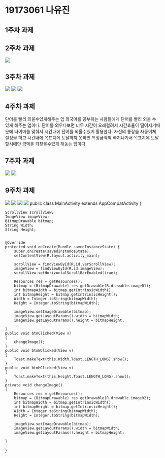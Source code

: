 # 19173061 나유진
## 1주차 과제

## 2주차 과제
<img width="" height="" src="./png/fist.png"></img>

## 3주차 과제
<img width="" height="" src="./png/button.png"></img>
<img width="" height="" src="./png/naver.png"></img>
<img width="" height="" src="./png/number.png"></img>

## 4주차 과제
단어를 빨리 외울수있게해주는 앱
외국어를 공부하는 사람들에게 단어를 빨리 외울 수 있게 해주는 앱이다.
단어를 외우다보면 너무 시간이 오래걸려서 시간효율이 떨어지기때문에
타이머를 맞춰서 시간내에 단어를 외울수있게 활용한다.
자신의 통장을 자동이체 설정을 하고 시간내에 목표치에 도달하지 못하면 특정금액씩 빠져나가서
목표치에 도달할시에만 금액을 되찾을수있게 해놓는 앱이다.

## 7주차 과제
<img width="" height="" src="./png/pic1.PNG"></img>
<img width="" height="" src="./png/pic2.PNG"></img>

## 9주차 과제
<img width="" height="" src="./png/original.PNG"></img>
<img width="" height="" src="./png/change.PNG"></img>
<img width="" height="" src="./png/width.PNG"></img>
<img width="" height="" src="./png/height.PNG"></img>
public class MainActivity extends AppCompatActivity {

    ScrollView scrollView;
    ImageView imageView;
    BitmapDrawable bitmap;
    String Width;
    String Height;


    @Override
    protected void onCreate(Bundle savedInstanceState) {
        super.onCreate(savedInstanceState);
        setContentView(R.layout.activity_main);

        scrollView = findViewById(R.id.verScrollView);
        imageView = findViewById(R.id.imageView);
        scrollView.setHorizontalScrollBarEnabled(true);

        Resources res = getResources();
        bitmap = (BitmapDrawable) res.getDrawable(R.drawable.image01);
        int bitmapWidth = bitmap.getIntrinsicWidth();
        int bitmapHeight = bitmap.getIntrinsicHeight();
        Width = Integer.toString(bitmapWidth);
        Height = Integer.toString(bitmapWidth);

        imageView.setImageDrawable(bitmap);
        imageView.getLayoutParams().width = bitmapWidth;
        imageView.getLayoutParams().height = bitmapHeight;

    }
    public void btnClicked(View v)
    {
        changeImage();
    }
    public void btnWClicked(View v)
    {
        Toast.makeText(this,Width,Toast.LENGTH_LONG).show();
    }
    public void btnHClicked(View v)
    {
        Toast.makeText(this,Height,Toast.LENGTH_LONG).show();
    }
    private void changeImage()
    {
        Resources res = getResources();
        bitmap = (BitmapDrawable) res.getDrawable(R.drawable.image02);
        int bitmapWidth = bitmap.getIntrinsicWidth();
        int bitmapHeight = bitmap.getIntrinsicHeight();
        Width = Integer.toString(bitmapWidth);
        Height = Integer.toString(bitmapWidth);

        imageView.setImageDrawable(bitmap);
        imageView.getLayoutParams().width = bitmapWidth;
        imageView.getLayoutParams().height = bitmapHeight;

    }
}
